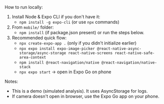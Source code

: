 
How to run locally:

1. Install Node & Expo CLI if you don't have it:
   - `npm install -g expo-cli` (or use `npx` commands)
2. From `mobile/` folder:
   - `npm install` (if package.json present) or run the steps below.
3. Recommended quick flow:
   - `npx create-expo-app .`  (only if you didn't initialize earlier)
   - `npx expo install expo-image-picker @react-native-async-storage/async-storage react-native-screens react-native-safe-area-context`
   - `npm install @react-navigation/native @react-navigation/native-stack`
   - `npx expo start` → open in Expo Go on phone

Notes:
- This is a demo (simulated analysis). It uses AsyncStorage for logs.
- If camera doesn't open in browser, use the Expo Go app on your phone.
